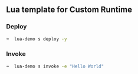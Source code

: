 ## Lua template for Custom Runtime

### Deploy

```bash
➜  lua-demo s deploy -y
```

### Invoke

```bash
➜  lua-demo s invoke -e "Hello World"
```